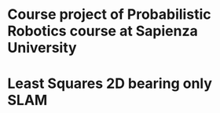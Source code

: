 # Course project of Probabilistic Robotics course at Sapienza University

# Least Squares 2D bearing only SLAM
